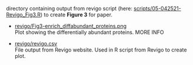 directory containing output from revigo script (here: [scripts/05-042521-Revigo_Fig3.R](https://github.com/grace-ac/paper-pacific.oyster-larvae/blob/master/scripts/05-042521-Revigo_Fig3.R)) to create **Figure 3** for paper. 

- [revigo/Fig3-enrich_diffabundant_proteins.png](https://github.com/grace-ac/paper-pacific.oyster-larvae/blob/master/analyses/revigo/Fig3-enrich_diffabundant_proteins.png)       
Plot showing the differentially abundant proteins. MORE INFO

- [revigo/revigo.csv](https://github.com/grace-ac/paper-pacific.oyster-larvae/blob/master/analyses/revigo/revigo.csv)     
File output from Revigo website. Used in R script from Revigo to create plot. 
